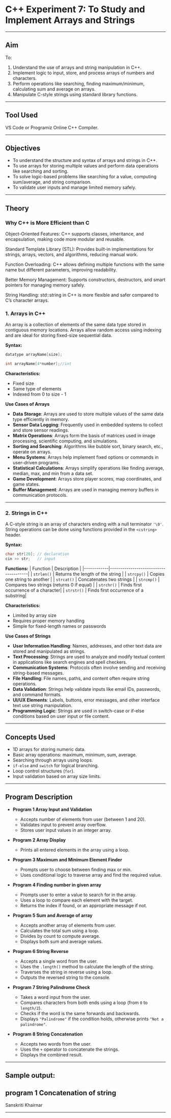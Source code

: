 # C++ Experiment 7: To Study and Implement Arrays and Strings

---

## Aim
To:
1. Understand the use of arrays and string manipulation in C++.
2. Implement logic to input, store, and process arrays of numbers and characters.
3. Perform operations like searching, finding maximum/minimum, calculating sum and average on arrays.
4. Manipulate C-style strings using standard library functions.

---

## Tool Used
VS Code or Programiz Online C++ Compiler.

---

## Objectives
- To understand the structure and syntax of arrays and strings in C++.
- To use arrays for storing multiple values and perform data operations like searching and sorting.
- To solve logic-based problems like searching for a value, computing sum/average, and string comparison.
- To validate user inputs and manage limited memory safely.

---

## Theory

### Why C++ is More Efficient than C
Object-Oriented Features: C++ supports classes, inheritance, and encapsulation, making code more modular and reusable.

Standard Template Library (STL): Provides built-in implementations for strings, arrays, vectors, and algorithms, reducing manual work.

Function Overloading: C++ allows defining multiple functions with the same name but different parameters, improving readability.

Better Memory Management: Supports constructors, destructors, and smart pointers for managing memory safely.

String Handling: std::string in C++ is more flexible and safer compared to C’s character arrays.


### 1. Arrays in C++
An array is a collection of elements of the same data type stored in contiguous memory locations. Arrays allow random access using indexing and are ideal for storing fixed-size sequential data.

**Syntax:**
```cpp
datatype arrayName[size];

int arrayName[4*number];//int
```

**Characteristics:**
- Fixed size
- Same type of elements
- Indexed from 0 to size - 1

**Use Cases of Arrays**
- **Data Storage**: Arrays are used to store multiple values of the same data type efficiently in memory.
- **Sensor Data Logging**: Frequently used in embedded systems to collect and store sensor readings.
- **Matrix Operations**: Arrays form the basis of matrices used in image processing, scientific computing, and simulations.
- **Sorting and Searching**: Algorithms like bubble sort, binary search, etc., operate on arrays.
- **Menu Systems**: Arrays help implement fixed options or commands in user-driven programs.
- **Statistical Calculations**: Arrays simplify operations like finding average, median, max, and min from a data set.
- **Game Development**: Arrays store player scores, map coordinates, and game states.
- **Buffer Management**: Arrays are used in managing memory buffers in communication protocols.


---

### 2. Strings in C++
A C-style string is an array of characters ending with a null terminator `'\0'`. String operations can be done using functions provided in the `<cstring>` header.

**Syntax:**
```cpp
char str[20]; // declaration
cin >> str;   // input
```

**<cstring> Functions:**
| Function   | Description                          |
|------------|--------------------------------------|
| `strlen()` | Returns the length of the string     |
| `strcpy()` | Copies one string to another         |
| `strcat()` | Concatenates two strings             |
| `strcmp()` | Compares two strings (returns 0 if equal) |
| `strchr()` | Finds first occurrence of a character|
| `strstr()` | Finds first occurrence of a substring|

**Characteristics:**
- Limited by array size
- Requires proper memory handling
- Simple for fixed-length names or passwords

**Use Cases of Strings**
- **User Information Handling**: Names, addresses, and other text data are stored and manipulated as strings.
- **Text Processing**: Strings are used to analyze and modify textual content in applications like search engines and spell checkers.
- **Communication Systems**: Protocols often involve sending and receiving string-based messages.
- **File Handling**: File names, paths, and content often require string operations.
- **Data Validation**: Strings help validate inputs like email IDs, passwords, and command formats.
- **UI/UX Elements**: Labels, buttons, error messages, and other interface text use string manipulation.
- **Programming Logic**: Strings are used in switch-case or if-else conditions based on user input or file content.

---

## Concepts Used
- 1D arrays for storing numeric data.
- Basic array operations: maximum, minimum, sum, average.
- Searching through arrays using loops.
- `if-else` and `switch` for logical branching.
- Loop control structures (`for`).
- Input validation based on array size limits.

---

## Program Description

- **Program 1 Array Input and Validation**
  - Accepts number of elements from user (between 1 and 20).
  - Validates input to prevent array overflow.
  - Stores user input values in an integer array.

- **Program 2 Array Display**
  - Prints all entered elements in the array using a loop.

- **Program 3 Maximum and Minimum Element Finder**
  - Prompts user to choose between finding max or min.
  - Uses conditional logic to traverse array and find the required value.

- **Program 4 Finding number in given array**
  - Prompts user to enter a value to search for in the array.
  - Uses a loop to compare each element with the target.
  - Returns the index if found, or an appropriate message if not.

- **Program 5 Sum and Average of array**
  - Accepts another array of elements from user.
  - Calculates the total sum using a loop.
  - Divides by count to compute average.
  - Displays both sum and average values.

- **Program 6 String Reverse**
  - Accepts a single word from the user.
  - Uses the `.length()` method to calculate the length of the string.
  - Traverses the string in reverse using a loop.
  - Outputs the reversed string to the console.

- **Program 7 String Palindrome Check**
  - Takes a word input from the user.
  - Compares characters from both ends using a loop (from `0` to `length/2`).
  - Checks if the word is the same forwards and backwards.
  - Displays `"Palindrome"` if the condition holds, otherwise prints `"Not a palindrome"`.

- **Program 8 String Concatenation**
  - Accepts two words from the user.
  - Uses the `+` operator to concatenate the strings.
  - Displays the combined result.
    
---

## Sample output: 
program 1 Concatenation of string
---

Sanskriti Khairnar

---

```
